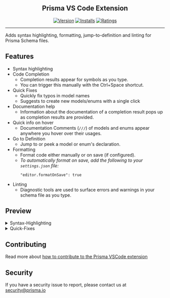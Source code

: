 <h2 align="center">Prisma VS Code Extension</h2>
<div align="center">

[![Version](https://vsmarketplacebadge.apphb.com/version/prisma.Prisma.svg)](https://marketplace.visualstudio.com/items?itemName=Prisma.prisma)
[![Installs](https://vsmarketplacebadge.apphb.com/installs/prisma.Prisma.svg)](https://marketplace.visualstudio.com/items?itemName=Prisma.prisma)
[![Ratings](https://vsmarketplacebadge.apphb.com/rating/prisma.Prisma.svg)](https://marketplace.visualstudio.com/items?itemName=Prisma.prisma)

</div>
<hr>
Adds syntax highlighting, formatting, jump-to-definition and linting for Prisma Schema files.

## Features

* Syntax highlighting
* Code Completion
    * Completion results appear for symbols as you type. 
    * You can trigger this manually with the Ctrl+Space shortcut.
* Quick Fixes
    * Quickly fix typos in model names
    * Suggests to create new models/enums with a single click
* Documentation help
    * Information about the documentation of a completion result pops up as completion results are provided.
* Quick info on hover
    * Documentation Comments (`///`) of models and enums appear anywhere you hover over their usages.
* Go to Definition
    * Jump to or peek a model or enum's declaration.
* Formatting
    * Format code either manually or on save (if configured). 
    * *To automatically format on save, add the following to your `settings.json` file:*
        ```
        "editor.formatOnSave": true
        ```
* Linting
    * Diagnostic tools are used to surface errors and warnings in your schema file as you type.


## Preview

<details>
  <summary>Syntax-Highlighting</summary>

![Preview Schema](https://i.imgur.com/W80iRwE.png)

</details>
<details>
  <summary>Quick-Fixes</summary>
  
![Quick-Fixes](https://media.giphy.com/media/iGGCF9JWOHx7SAKQlu/giphy.gif)
</details>


## Contributing

Read more about [how to contribute to the Prisma VSCode extension](./CONTRIBUTING.md)

## Security

If you have a security issue to report, please contact us at [security@prisma.io](mailto:security@prisma.io?subject=[GitHub]%20Prisma%202%20Security%20Report%20VSCode)
